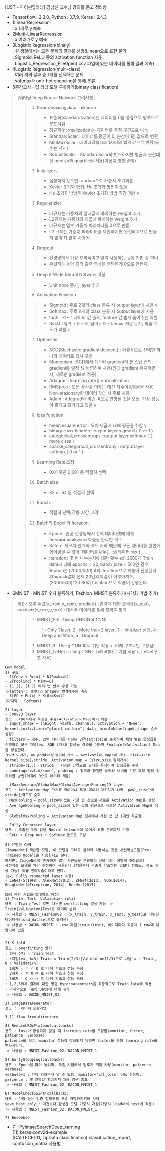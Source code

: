 [UST - 파이썬딥러닝] 김남신 교수님 강의를 듣고 정리함
- Tensorflow : 2.3.0, Python : 3.7.9, Keras : 2.4.3 
- 1LinearRegression   
: x 1개로 y 예측   
- 2Multi-LinearRegression   
: x 여러개로 y 예측   
- 3Logistic Regression(binary)     
: 실 생활에서는 모든 문제의 결과를 선형(Linear)으로 표현 불가   
: Sigmoid, ReLU 등의 activation function 사용   
: Logistic_Regression_FileOpen(.csv 파일에 있는 데이터를 통해 결과 예측)
- 4Logistic Regression(multi-class)    
: 여러 개의 결과 중 1개를 선택하는 문제   
: softmax와 one-hot encoding을 통해 분류   
- 5중간고사 - 딥 러닝 모델 구축하기(binary classification)   
> [딥러닝 Deep Neural Network 고려사항]   
>> 1) Preprocessing data - sklearn   
>>> - 표준화(standardization)는 데이터를 0을 중심으로 양쪽으로 분포시킴
>>> - 정규화(normalization)는 데이터를 특정 구간으로 나눔
>>> - StandardSclar : 데이터를 평균이 0, 분산이 1인 값으로 변환
>>> - MinMaxSclar : 데이터값을 0과 1사이의 범위 값으로 변환(음수는 -1~1)
>>> - RobustScaler : StandardSclar와 빗스하지만 평균과 분산대신 median과 quartile을 사용(이상치 영향 줄임)   
>> 2) Initializers
>>> - 설정하지 않으면 random으로 가중치 초기화됨   
>>> - Xavior 초기화 방법, He 초기화 방법이 있음   
>>> - He 초기화 방법은 Xavior 초기화 방법 약간 개선 v   
>> 3) Regularizier   
>>> - L1규제는 가중치의 절대값에 비례하는 weight 추가   
>>> - L2규제는 가중치의 제곱에 비례하는 weight 추가   
>>> - L1규제는 일부 가중치 파라미터를 0으로 만듦.   
>>> - L2 규제는 가중치 파라미터를 제한하지만 완전히 0으로 만들지 않아 더 많이 사용됨   
>> 4) Dropout   
>>> - 신경망에서 가장 효과적이고 널리 사용하는 규제 기법 중 하나   
>>> - 훈련하는 동안 층의 출력 특성을 랜덤하게 0으로 만든다.   
>> 5) Deep & Wide Neural Network 확장   
>>> - Unit node 증가, layer 추가   
>> 6) Activation Function   
>>> - Sigmoid : 주로 2개의 class 분류 시 output layer에 사용 v   
>>> - Softmax : 주로 n개의 class 분류 시 output layer에 사용   
>>> - tanh : -1 ~ 1 사이의 값 출력, feature 값 범위 줄여주는 역할   
>>> - ReLU : 입력 < 0 = 0, 입력 > 0 = Linear 처럼 동작, 학습 속도가 빠름 v   
>> 7) Optimizier   
>>> - SGD(Stochastic gradient descent) : 확률적으로 선택한 하나의 데이터로 경사 구함   
>>> - Momentum : SGD에서 계산된 gradient에 한 스텝 전의 gradient를 일정 % 반영하여 사용(원래 gradient 유지하면서, 새로운 gradient 적용)   
>>> - Adagrad : learning rate를 normalization   
>>> - RMSprop : 모든 경사를 더하는 대신 지수이동평균을 사용. Non-stationary한 데이터 학습 시 주로 사용   
>>> - Adam : Adagrad와 비슷, 0으로 편향된 것을 보정. 가장 성능이 좋다고 평가되고 있음 v   
>> 8) loss function   
>>> - mean square error : 오차 제곱에 대해 평균을 취함 v      
>>> - binary classification : output layer sigmoid ( 0 or 1 )   
>>> - categorical_crossentropy : output layer softmax ( 2 more class )   
>>> - sparse_categorical_crossentropy : output layer softmax ( 0 or 1 )   
>> 9) Learning Rate 조정   
>>> - 0.01 혹은 0.001 등 적절히 선택   
>> 10) Batch size     
>>> - 32 or 64 등 적절히 선택   
>> 11) Epoch   
>>> - 적절히 선택(작동 시간 고려)   
>> 12) Batch와 Epoch와 Iteration
>>> - Epoch : 인공 신경망에서 전체 데이터셋에 대해 forward/backward 학습을 완료한 횟수   
>>> - Batch : 메모리 한계와 속도 저하 때문에 모든 데이터를 한번에 집어넣을 수 없어, 데이터를 나누는 것(데이터 size)   
>>> - Iteration : 몇 번 나누는지에 대한 횟수
>>> ex) 2000개 Train data에 대해 epochs = 20, batch_size = 500인 경우   
>>> 1epoch은 (2000/500) 4회 Iteration으로 학습이 진행된다.   
>>> 20epoch결과 전체 20번의 학습이 이루어지며, (2000/500)*20 80회 Iteration으로 학습이 진행된다.     
    
- 6MNIST - MNIST 숫자 분류하기, Fashion_MNIST 분류하기(시각화 기법 추가)         
> fit() : 모델 훈련(x_train,y_train), predict() : 입력에 대한 출력값(x_test), evaluate(x_test,y_test) : 테스트 데이터를 통해 정확도 평가    
>> 1) MNIST_1~5 : Using DNN(Not CNN) 
>>> 1 : Only 1 layer, 2 : More than 2 layer, 3 : Initializer 설정, 4 : Deep and Wide, 5 : Dropout   
>> 2) MNIST_6 : Using CNN(따로 기법 적용 x, 아래 구조로만 구성됨)   
>> 3) MNIST_LeNet : Using CNN - LeNet(따로 기법 적용 x, LeNet구조 사용)   
```
CNN Model   
1) 구조   
- 1[Conv + ReLu] * N(0<=N<=3)   
- 2[Pooling] * M(M>=0)   
- (1 2), (1 2) 여러 번 반복 수행 가능   
(Flatten): 데이터의 Shape만 변경해주는 계층      
- 3[FC + ReLu] * K(0<=K<=2)   
(마지막 : Softmax) 
   
2) layer  
- Conv2D layer    
용도 : 이미지에서 특징을 추출(Activation Map)하기 위함   
: input_shape = (height, width, channel), activation = 'None', kernel_initializer="glorot_uniform", data_format=None(input_shape 순서 설정)      
: filters = 개수, 입력 데이터를 지정된 간격(stride)로 순회하며 채널 별로 합성곱을 수행하고 모든 채널(ex, RGB 3개)의 합성곱 결과를 더하여 Feature(=Activation) Map을 생성한다.     
(MxM 이미지, no padding)필터의 개수 = Activation maps의 개수, size=1+(M-kernel_size)/stride, Activation map = (size,size,필터개수)     
: stride=(1,1), stride : 지정한 간격으로 필터를 움직이며 합성곱을 수행   
: padding="valid/same", padding : 입력과 동일한 높이와 너비를 가진 특징 맵을 얻기위한 방법(외각에 0으로 데이터 채움)   
   
- (Max/Average/GlobalMax/GlobalAverage)Pooling2D layer   
용도 : Activation Map 크기를 줄이거나 특정 데이터 강조하기 위함, pool_size만큼 stride간격으로 순회   
: MaxPooling = pool_size에 있는 가장 큰 값으로 새로운 Activation Map을 생성   
: AveragePooling = pool_size에 있는 값의 평균으로 새로운 Activation Map을 생성   
: GlobalMaxPooling = Activation Map 전체에서 가장 큰 값 1개만 추출함   
   
- Fully Connected layer    
용도 : 추출된 특징 값을 Neural Network에 넣어서 최종 분류까지 수행   
: ReLu + Drop out + Softmax 등으로 구성   
   
3) 유명한 CNN   
[ImageNet] 학습한 모델, 이 모델을 그대로 불러와 사용하는 것을 사전학습모델(Pre-Trained Model)을 사용한다고 한다.   
하지만, ImageNet에 존재하지 않는 사진들을 분류하고 싶을 때는 어떻게 해야할까?   
사전학습 모델을 약간 수정하여 사용한다.(처음부터 가중치 학습하는 것보다 정확도, 속도 향상 가능) 이를 전이학습이라고 한다.    
(ex, Fully connected layer 수정)   
- LeNet-5(1998), AlexNet(2012), ZFNet(2013), VGG(2014), GoogLeNet(=Inception, 2014), ResNet(2015)      
```    
   
```    
CNN 관련 기법들(업데이트 예정)      
1) Train, Test, Validation split   
용도 : Train|Test 로만 나누면 overfitting 발생 가능 -> Train|Validation|Test로 데이터 분리   
-> 사용법 : MNIST_Fashion02 : (x_train, y_train, x_test, y_test)로 나눠진 데이터셋(load_dataset으로 불러옴)   
-> 사용법 : DACON_MNIST : .csv 파일(train/test), 이미지마다 픽셀이 1 row에 나열되어 있음   


2) K-fold         
용도 : overfitting 방지   
: 현재 상태 - Train|Test   
: k지정(ex, k=3) Train = Train(2/3)|Validation(1/3)으로 나뉨(ㅁ : Train, O : Validation)     
: 1회차 - ㅁ ㅁ O 로 나눠 학습과 성능 측정   
: 2회차 - ㅁ O ㅁ 로 나눠 학습과 성능 측정   
: 3회차 - O ㅁ ㅁ 로 나눠 학습과 성능 측정   
: 1,2,3회차 결과에 대한 평균 Hyperparameters을 최종적으로 Train Data에 적용   
: 마지막으로 Test Data에 대해 평가   
-> 사용법 : DACON_MNIST_03

3) ImageDataGenerator  
용도 :  데이터 증강기법    

3-1) flow_from_directory

4) ReduceLROnPlateau(callbacks)      
용도 : loss가 향상되지 않을 때 learning rate를 조정함(monitor, factor, patience, verbose)      
patience를 보고, monitor 성능이 향상되지 않으면 factor를 통해 learning rate를 변화시킨다.
-> 사용법 : MNIST_Fashion_02, DACON_MNIST_1  

5) EarlyStopping(callbacks)         
용도 : Epoch을 많이 돌리며, 특정 시점에서 멈추기 위해 사용(monitor, patience, verbose)           
verbose=1 : 언제 멈췄는지 알 수 있음, monitor='val_loss' 어느 성능이, patience : 몇 번동안 향상되지 않은 경우 종료    
-> 사용법 : MNIST_Fashion_02, DACON_MNIST_1   
   
6) ModelCheckpoint(callbacks)          
용도 : 가장 높은 검증 정확도의 모델 저장하기위해 사용   
save_best_only : 이전보다 향상된 모델 가중치 저장(가중치 load해서 test에 적용)      
-> 사용법 : MNIST_Fashion_02, DACON_MNIST_1     

7) Ensemble      

```
   
- 7 - PyImageSearchDeepLearning      
7.1) keras-conv2d-example    
(CALTECH101, zipData classification) classification_report, confusion_matrix 사용법   
